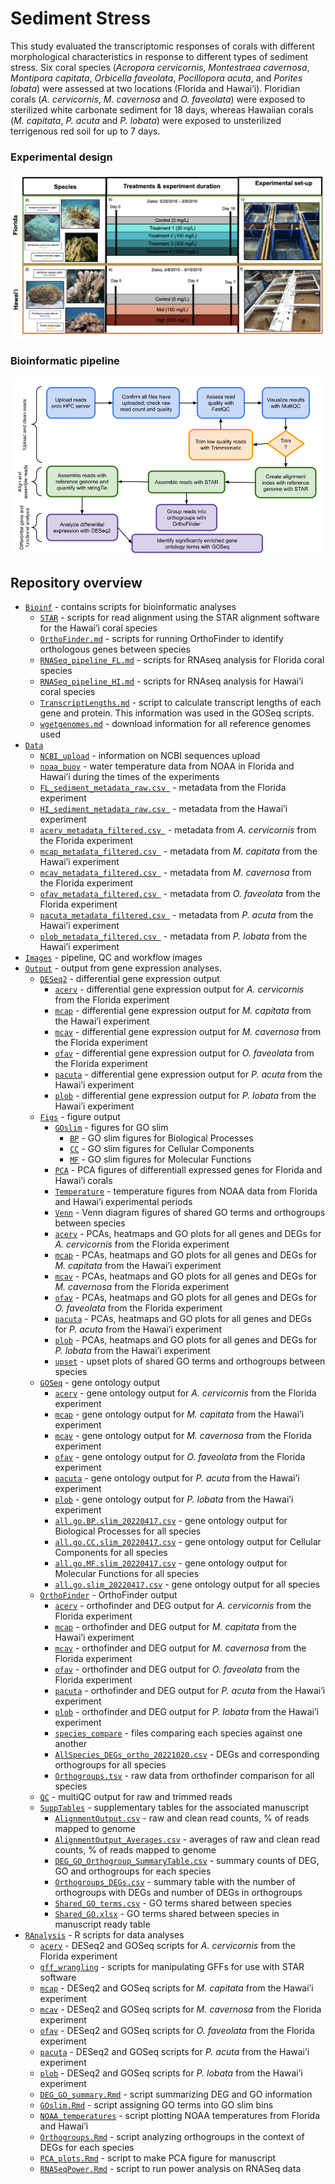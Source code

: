# Sediment Stress

This study evaluated the transcriptomic responses of corals with different morphological characteristics in response to different types of sediment stress. Six coral species (_Acropora cervicornis_, _Montestraea cavernosa_, _Montipora capitata_, _Orbicella faveolata_, _Pocillopora acuta_, and _Porites lobata_) were assessed at two locations (Florida and Hawai’i). Floridian corals (_A. cervicornis_, _M. cavernosa_ and _O. faveolata_) were exposed to sterilized white carbonate sediment for 18 days, whereas Hawaiian corals (_M. capitata_, _P. acuta_ and _P. lobata_) were exposed to unsterilized terrigenous red soil for up to 7 days. 

### Experimental design

![](https://raw.githubusercontent.com/JillAshey/SedimentStress/master/Images/ExperimentalDesign.png)

### Bioinformatic pipeline

![](https://raw.githubusercontent.com/JillAshey/SedimentStress/master/Images/BioinformaticPipeline.png)

## Repository overview 

- [`Bioinf`](https://github.com/JillAshey/SedimentStress/tree/master/Bioinf) - contains scripts for bioinformatic analyses 
	- [`STAR`](https://github.com/JillAshey/SedimentStress/tree/master/Bioinf/STAR) - scripts for read alignment using the STAR alignment software for the Hawai’i coral species
	- [`OrthoFinder.md`](https://github.com/JillAshey/SedimentStress/blob/master/Bioinf/OrthoFinder.md) - scripts for running OrthoFinder to identify orthologous genes between species 
	- [`RNASeq_pipeline_FL.md`](https://github.com/JillAshey/SedimentStress/blob/master/Bioinf/RNASeq_pipeline_FL.md) - scripts for RNAseq analysis for Florida coral species
	- [`RNASeq_pipeline_HI.md`](https://github.com/JillAshey/SedimentStress/blob/master/Bioinf/RNASeq_pipeline_HI.md) - scripts for RNAseq analysis for Hawai’i coral species
	- [`TranscriptLengths.md`](https://github.com/JillAshey/SedimentStress/blob/master/Bioinf/TranscriptLengths.md) - script to calculate transcript lengths of each gene and protein. This information was used in the GOSeq scripts. 
	- [`wgetgenomes.md`](https://github.com/JillAshey/SedimentStress/blob/master/Bioinf/wget_genomes.md) - download information for all reference genomes used
- [`Data`](https://github.com/JillAshey/SedimentStress/tree/master/Data)
	- [`NCBI_upload`](https://github.com/JillAshey/SedimentStress/tree/master/Data/NCBI_upload) - information on NCBI sequences upload
	- [`noaa_buoy`](https://github.com/JillAshey/SedimentStress/tree/master/Data/noaa_buoy) - water temperature data from NOAA in Florida and Hawai’i during the times of the experiments
	- [`FL_sediment_metadata_raw.csv `](https://github.com/JillAshey/SedimentStress/blob/master/Data/FL_sediment_metadata_raw.csv) - metadata from the Florida experiment
	- [`HI_sediment_metadata_raw.csv `](https://github.com/JillAshey/SedimentStress/blob/master/Data/HI_sediment_metadata_raw.csv) - metadata from the Hawai’i experiment
	- [`acerv_metadata_filtered.csv `](https://github.com/JillAshey/SedimentStress/blob/master/Data/acerv_metadata_filtered.csv) - metadata from _A. cervicornis_ from the Florida experiment
 	- [`mcap_metadata_filtered.csv `](https://github.com/JillAshey/SedimentStress/blob/master/Data/mcap_metadata_filtered.csv) - metadata from _M. capitata_ from the Hawai’i experiment
	- [`mcav_metadata_filtered.csv `](https://github.com/JillAshey/SedimentStress/blob/master/Data/mcav_metadata_filtered.csv) - metadata from _M. cavernosa_ from the Florida experiment
	- [`ofav_metadata_filtered.csv `](https://github.com/JillAshey/SedimentStress/blob/master/Data/ofav_metadata_filtered.csv) - metadata from _O. faveolata_ from the Florida experiment
 	- [`pacuta_metadata_filtered.csv `](https://github.com/JillAshey/SedimentStress/blob/master/Data/pacuta_metadata_filtered.csv) - metadata from _P. acuta_ from the Hawai’i experiment
 	- [`plob_metadata_filtered.csv `](https://github.com/JillAshey/SedimentStress/blob/master/Data/plob_metadata_filtered.csv) - metadata from _P. lobata_ from the Hawai’i experiment
- [`Images`](https://github.com/JillAshey/SedimentStress/tree/master/Images) - pipeline, QC and workflow images 
- [`Output`](https://github.com/JillAshey/SedimentStress/tree/master/Output) - output from gene expression analyses. 
	- [`DESeq2`](https://github.com/JillAshey/SedimentStress/tree/master/Output/DESeq2) - differential gene expression output
		- [`acerv`](https://github.com/JillAshey/SedimentStress/tree/master/Output/DESeq2/acerv) - differential gene expression output for _A. cervicornis_ from the Florida experiment
		- [`mcap`](https://github.com/JillAshey/SedimentStress/tree/master/Output/DESeq2/mcap) - differential gene expression output for _M. capitata_ from the Hawai’i experiment
		- [`mcav`](https://github.com/JillAshey/SedimentStress/tree/master/Output/DESeq2/mcav) - differential gene expression output for _M. cavernosa_ from the Florida experiment
		- [`ofav`](https://github.com/JillAshey/SedimentStress/tree/master/Output/DESeq2/ofav) - differential gene expression output for _O. faveolata_ from the Florida experiment
		- [`pacuta`](https://github.com/JillAshey/SedimentStress/tree/master/Output/DESeq2/pacuta) - differential gene expression output for _P. acuta_ from the Hawai’i experiment
		- [`plob`](https://github.com/JillAshey/SedimentStress/tree/master/Output/DESeq2/plob) - differential gene expression output for _P. lobata_ from the Hawai’i experiment
	- [`Figs`](https://github.com/JillAshey/SedimentStress/tree/master/Output/Figs) - figure output
		- [`GOslim`](https://github.com/JillAshey/SedimentStress/tree/master/Output/Figs/GOslim) - figures for GO slim 
			- [`BP`](https://github.com/JillAshey/SedimentStress/tree/master/Output/Figs/GOslim/BP) - GO slim figures for Biological Processes
			- [`CC`](https://github.com/JillAshey/SedimentStress/tree/master/Output/Figs/GOslim/CC) - GO slim figures for Cellular Components
			- [`MF`](https://github.com/JillAshey/SedimentStress/tree/master/Output/Figs/GOslim/MF) - GO slim figures for Molecular Functions
		- [`PCA`](https://github.com/JillAshey/SedimentStress/tree/master/Output/Figs/PCA) - PCA figures of differentiall expressed genes for Florida and Hawai’i corals 
		- [`Temperature`](https://github.com/JillAshey/SedimentStress/tree/master/Output/Figs/Temperature) - temperature figures from NOAA data from Florida and Hawai’i experimental periods 
		- [`Venn`](https://github.com/JillAshey/SedimentStress/tree/master/Output/Figs/Venn) - Venn diagram figures of shared GO terms and orthogroups between species 
		- [`acerv`](https://github.com/JillAshey/SedimentStress/tree/master/Output/Figs/acerv) - PCAs, heatmaps and GO plots for all genes and DEGs for _A. cervicornis_ from the Florida experiment
		- [`mcap`](https://github.com/JillAshey/SedimentStress/tree/master/Output/Figs/mcap) - PCAs, heatmaps and GO plots for all genes and DEGs for _M. capitata_ from the Hawai’i experiment
		- [`mcav`](https://github.com/JillAshey/SedimentStress/tree/master/Output/Figs/mcav) - PCAs, heatmaps and GO plots for all genes and DEGs for _M. cavernosa_ from the Florida experiment
		- [`ofav`](https://github.com/JillAshey/SedimentStress/tree/master/Output/Figs/ofav) - PCAs, heatmaps and GO plots for all genes and DEGs for _O. faveolata_ from the Florida experiment
		- [`pacuta`](https://github.com/JillAshey/SedimentStress/tree/master/Output/Figs/pacuta) - PCAs, heatmaps and GO plots for all genes and DEGs for _P. acuta_ from the Hawai’i experiment
		- [`plob`](https://github.com/JillAshey/SedimentStress/tree/master/Output/Figs/plob) - PCAs, heatmaps and GO plots for all genes and DEGs for _P. lobata_ from the Hawai’i experiment
		- [`upset`](https://github.com/JillAshey/SedimentStress/tree/master/Output/Figs/upset) - upset plots of shared GO terms and orthogroups between species 
	- [`GOSeq`](https://github.com/JillAshey/SedimentStress/tree/master/Output/GOSeq) - gene ontology output
		- [`acerv`](https://github.com/JillAshey/SedimentStress/tree/master/Output/GOSeq/acerv) - gene ontology output for _A. cervicornis_ from the Florida experiment
		- [`mcap`](https://github.com/JillAshey/SedimentStress/tree/master/Output/GOSeq/mcap) - gene ontology output for _M. capitata_ from the Hawai’i experiment
		- [`mcav`](https://github.com/JillAshey/SedimentStress/tree/master/Output/GOSeq/mcav) - gene ontology output for _M. cavernosa_ from the Florida experiment
		- [`ofav`](https://github.com/JillAshey/SedimentStress/tree/master/Output/GOSeq/ofav) - gene ontology output for _O. faveolata_ from the Florida experiment
		- [`pacuta`](https://github.com/JillAshey/SedimentStress/tree/master/Output/GOSeq/pacuta) - gene ontology output for _P. acuta_ from the Hawai’i experiment
		- [`plob`](https://github.com/JillAshey/SedimentStress/tree/master/Output/GOSeq/plob) - gene ontology output for _P. lobata_ from the Hawai’i experiment
		- [`all.go.BP.slim_20220417.csv`](https://github.com/JillAshey/SedimentStress/blob/master/Output/GOSeq/all.go.BP.slim_20220417.csv) - gene ontology output for Biological Processes for all species 
		- [`all.go.CC.slim_20220417.csv`](https://github.com/JillAshey/SedimentStress/blob/master/Output/GOSeq/all.go.CC.slim_20220417.csv) - gene ontology output for Cellular Components for all species 
		- [`all.go.MF.slim_20220417.csv`](https://github.com/JillAshey/SedimentStress/blob/master/Output/GOSeq/all.go.MF.slim_20220417.csv) - gene ontology output for Molecular Functions for all species 
		- [`all.go.slim_20220417.csv`](https://github.com/JillAshey/SedimentStress/blob/master/Output/GOSeq/all.go.slim_20220417.csv) - gene ontology output for all species 
	- [`OrthoFinder`](https://github.com/JillAshey/SedimentStress/tree/master/Output/OrthoFinder) - OrthoFinder output
		- [`acerv`](https://github.com/JillAshey/SedimentStress/tree/master/Output/OrthoFinder/acerv) - orthofinder and DEG output for _A. cervicornis_ from the Florida experiment
		- [`mcap`](https://github.com/JillAshey/SedimentStress/tree/master/Output/OrthoFinder/mcap) - orthofinder and DEG output for _M. capitata_ from the Hawai’i experiment
		- [`mcav`](https://github.com/JillAshey/SedimentStress/tree/master/Output/OrthoFinder/mcav) - orthofinder and DEG output for _M. cavernosa_ from the Florida experiment
		- [`ofav`](https://github.com/JillAshey/SedimentStress/tree/master/Output/OrthoFinder/ofav) - orthofinder and DEG output for _O. faveolata_ from the Florida experiment
		- [`pacuta`](https://github.com/JillAshey/SedimentStress/tree/master/Output/OrthoFinder/pacuta) - orthofinder and DEG output for _P. acuta_ from the Hawai’i experiment
		- [`plob`](https://github.com/JillAshey/SedimentStress/tree/master/Output/OrthoFinder/plob) - orthofinder and DEG output for _P. lobata_ from the Hawai’i experiment
		- [`species_compare`](https://github.com/JillAshey/SedimentStress/tree/master/Output/OrthoFinder/species_compare) - files comparing each species against one another 
		- [`AllSpecies_DEGs_ortho_20221020.csv`](https://github.com/JillAshey/SedimentStress/blob/master/Output/OrthoFinder/AllSpecies_DEGs_ortho_20221020.csv) - DEGs and corresponding orthogroups for all species 
		- [`Orthogroups.tsv`](https://github.com/JillAshey/SedimentStress/blob/master/Output/OrthoFinder/Orthogroups.tsv) - raw data from orthofinder comparison for all species 
	- [`QC`](https://github.com/JillAshey/SedimentStress/tree/master/Output/QC) - multiQC output for raw and trimmed reads 
	- [`SuppTables`](https://github.com/JillAshey/SedimentStress/tree/master/Output/SuppTables) - supplementary tables for the associated manuscript 
		- [`AlignmentOutput.csv`](https://github.com/JillAshey/SedimentStress/blob/master/Output/SuppTables/AlignmentOutput.csv) - raw and clean read counts, % of reads mapped to genome 
		- [`AlignmentOutput_Averages.csv`](https://github.com/JillAshey/SedimentStress/blob/master/Output/SuppTables/AlignmentOutput_Averages.csv) - averages of raw and clean read counts, % of reads mapped to genome 
		- [`DEG_GO_Orthogroup_SummaryTable.csv`](https://github.com/JillAshey/SedimentStress/blob/master/Output/SuppTables/DEG_GO_Orthogroup_SummaryTable.csv) - summary counts of DEG, GO and orthogroups for each species 
		- [`Orthogroups_DEGs.csv`](https://github.com/JillAshey/SedimentStress/blob/master/Output/SuppTables/Orthogroups_DEGs.csv) - summary table with the number of orthogroups with DEGs and number of DEGs in orthogroups
		- [`Shared_GO_terms.csv`](https://github.com/JillAshey/SedimentStress/blob/master/Output/SuppTables/Shared_GO_terms.csv) - GO terms shared between species 
		- [`Shared_GO.xlsx`](https://github.com/JillAshey/SedimentStress/blob/master/Output/SuppTables/Shared_GO.xlsx) - GO terms shared between species in manuscript ready table 
- [`RAnalysis`](https://github.com/JillAshey/SedimentStress/tree/master/RAnalysis) - R scripts for data analyses 
	- [`acerv`](https://github.com/JillAshey/SedimentStress/tree/master/RAnalysis/acerv) - DESeq2 and GOSeq scripts for _A. cervicornis_ from the Florida experiment
	- [`gff_wrangling`](https://github.com/JillAshey/SedimentStress/tree/master/RAnalysis/gff_wrangling) - scripts for manipulating GFFs for use with STAR software
	- [`mcap`](https://github.com/JillAshey/SedimentStress/tree/master/RAnalysis/mcap) - DESeq2 and GOSeq scripts for _M. capitata_ from the Hawai’i experiment
	- [`mcav`](https://github.com/JillAshey/SedimentStress/tree/master/RAnalysis/mcav) - DESeq2 and GOSeq scripts for _M. cavernosa_ from the Florida experiment
	- [`ofav`](https://github.com/JillAshey/SedimentStress/tree/master/RAnalysis/ofav) - DESeq2 and GOSeq scripts for _O. faveolata_ from the Florida experiment
	- [`pacuta`](https://github.com/JillAshey/SedimentStress/tree/master/RAnalysis/pacuta) - DESeq2 and GOSeq scripts for _P. acuta_ from the Hawai’i experiment
	- [`plob`](https://github.com/JillAshey/SedimentStress/tree/master/RAnalysis/plob) - DESeq2 and GOSeq scripts for _P. lobata_ from the Hawai’i experiment
	- [`DEG_GO_summary.Rmd`](https://github.com/JillAshey/SedimentStress/blob/master/RAnalysis/DEG_GO_summary.Rmd) -  script summarizing DEG and GO information 
	- [`GOslim.Rmd`](https://github.com/JillAshey/SedimentStress/blob/master/RAnalysis/GOslim.Rmd) - script assigning GO terms into GO slim bins 
	- [`NOAA_temperatures`](https://github.com/JillAshey/SedimentStress/blob/master/RAnalysis/NOAA_temperatures.Rmd) - script plotting NOAA temperatures from Florida and Hawai’i
	- [`Orthogroups.Rmd`](https://github.com/JillAshey/SedimentStress/blob/master/RAnalysis/Orthogroups.Rmd) - script analyzing orthogroups in the context of DEGs for each species 
	- [`PCA_plots.Rmd`](https://github.com/JillAshey/SedimentStress/blob/master/RAnalysis/PCA_plots.Rmd) - script to make PCA figure for manuscript 
	- [`RNASeqPower.Rmd`](https://github.com/JillAshey/SedimentStress/blob/master/RAnalysis/RNASeqPower.Rmd) - script to run power analysis on RNASeq data






